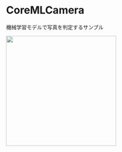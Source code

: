 # CoreMLCamera
機械学習モデルで写真を判定するサンプル

<img width="300" src="https://user-images.githubusercontent.com/43042148/92348218-63d51800-f10d-11ea-8987-a102006e09f0.gif">
